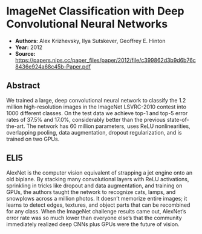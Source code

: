# ImageNet Classification with Deep Convolutional Neural Networks

- **Authors:** Alex Krizhevsky, Ilya Sutskever, Geoffrey E. Hinton
- **Year:** 2012
- **Source:** https://papers.nips.cc/paper_files/paper/2012/file/c399862d3b9d6b76c8436e924a68c45b-Paper.pdf

## Abstract
We trained a large, deep convolutional neural network to classify the 1.2 million high-resolution images in the ImageNet LSVRC-2010 contest into 1000 different classes. On the test data we achieve top-1 and top-5 error rates of 37.5% and 17.0%, considerably better than the previous state-of-the-art. The network has 60 million parameters, uses ReLU nonlinearities, overlapping pooling, data augmentation, dropout regularization, and is trained on two GPUs.

## ELI5
AlexNet is the computer vision equivalent of strapping a jet engine onto an old biplane. By stacking many convolutional layers with ReLU activations, sprinkling in tricks like dropout and data augmentation, and training on GPUs, the authors taught the network to recognize cats, lamps, and snowplows across a million photos. It doesn’t memorize entire images; it learns to detect edges, textures, and object parts that can be recombined for any class. When the ImageNet challenge results came out, AlexNet’s error rate was so much lower than everyone else’s that the community immediately realized deep CNNs plus GPUs were the future of vision.
